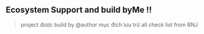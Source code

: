 ## Ecosystem Support and build byMe !!

> project được build by @author mục đích lưu trữ all check list from BNJ


